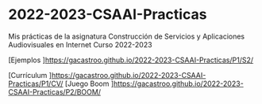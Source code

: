 # 2022-2023-CSAAI-Practicas
Mis prácticas de la asignatura Construcción de Servicios y Aplicaciones Audiovisuales en Internet Curso 2022-2023

[Ejemplos ]https://gacastroo.github.io/2022-2023-CSAAI-Practicas/P1/S2/

[Currículum ]https://gacastroo.github.io/2022-2023-CSAAI-Practicas/P1/CV/
[Juego Boom ]https://gacastroo.github.io/2022-2023-CSAAI-Practicas/P2/BOOM/
